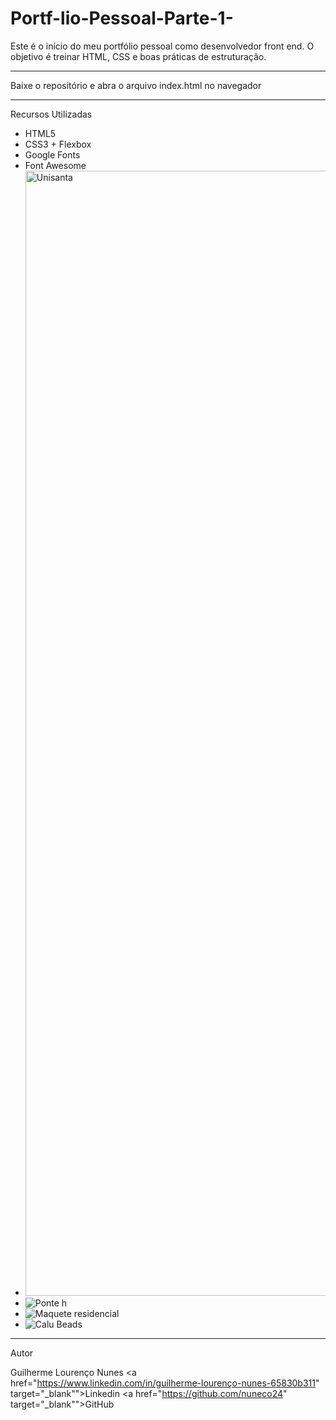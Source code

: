 # Portf-lio-Pessoal-Parte-1-

Este é o início do meu portfólio pessoal como desenvolvedor front end. O objetivo é treinar HTML, CSS e boas práticas de estruturação.
__________________________________
Baixe o repositório e abra o arquivo index.html no navegador
__________________________________
Recursos Utilizadas

- HTML5
- CSS3 + Flexbox
- Google Fonts
- Font Awesome
- <img width="1800" height="1800" alt="Unisanta" src="https://github.com/user-attachments/assets/2f7ae3d5-9513-4d44-90e8-f7566b4f2789" />
- ![Ponte h](https://github.com/user-attachments/assets/4c24a676-dba0-41a5-b31e-cf7e9d6c300d)
- ![Maquete residencial](https://github.com/user-attachments/assets/cd1cefe9-9f44-4d86-9b4f-0df0b8432265)
- ![Calu Beads](https://github.com/user-attachments/assets/ea9e61b2-7e49-43dc-86d8-044497156924)
__________________________________
Autor 

Guilherme Lourenço Nunes
<a href="https://www.linkedin.com/in/guilherme-lourenço-nunes-65830b311" target="_blank"">Linkedin</a>
<a href="https://github.com/nuneco24" target="_blank"">GitHub</a>
